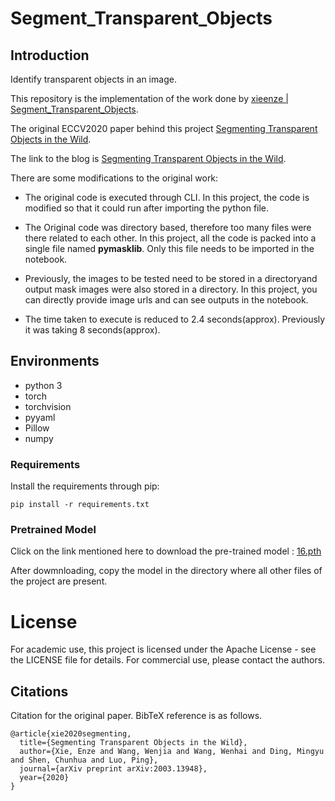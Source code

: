 # Segment_Transparent_Objects

## Introduction

Identify transparent objects in an image.

This repository is the implementation of the work done by [xieenze | Segment_Transparent_Objects](https://github.com/xieenze/Segment_Transparent_Objects).

The original ECCV2020 paper behind this project [Segmenting Transparent Objects in the Wild](https://arxiv.org/abs/2003.13948).

The link to the blog is [Segmenting Transparent Objects in the Wild](https://xieenze.github.io/projects/TransLAB/TransLAB.html).

There are some modifications to the original work:
   - The original code is executed through CLI. In this project, the code is modified so that it could run after importing the python file.



   - The Original code was directory based, therefore too many files were there related to each other. In this project, all the code is packed into a single file named **pymasklib**. Only this file needs to be imported in the notebook.
   
   
   
   - Previously, the images to be tested need to be stored in a directoryand output mask images were also stored in a directory. In this project, you can directly provide image urls and can see outputs in the notebook.
   - The time taken to execute is reduced to 2.4 seconds(approx). Previously it was taking 8 seconds(approx).

## Environments

- python 3
- torch
- torchvision
- pyyaml
- Pillow
- numpy

### Requirements

Install the requirements through pip:
```
pip install -r requirements.txt
```


### Pretrained Model
Click on the link mentioned here to download the pre-trained model : [16.pth](https://drive.google.com/file/d/1moJ0B8ZhjN6679l3dwuxF0n2VKIoLBZt/view?usp=sharing)


After dowmnloading, copy the model in the directory where all other files of the project are present.


# License

For academic use, this project is licensed under the Apache License - see the LICENSE file for details. For commercial use, please contact the authors. 

## Citations

Citation for the original paper. BibTeX reference is as follows.

```
@article{xie2020segmenting,
  title={Segmenting Transparent Objects in the Wild},
  author={Xie, Enze and Wang, Wenjia and Wang, Wenhai and Ding, Mingyu and Shen, Chunhua and Luo, Ping},
  journal={arXiv preprint arXiv:2003.13948},
  year={2020}
}
```
